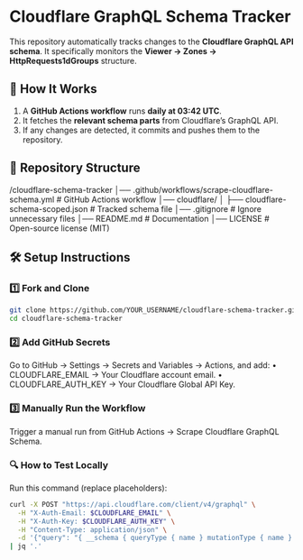 # Cloudflare GraphQL Schema Tracker

This repository automatically tracks changes to the **Cloudflare GraphQL API schema**. It specifically monitors the **Viewer → Zones → HttpRequests1dGroups** structure.

## 🚀 How It Works

1. A **GitHub Actions workflow** runs **daily at 03:42 UTC**.
2. It fetches the **relevant schema parts** from Cloudflare’s GraphQL API.
3. If any changes are detected, it commits and pushes them to the repository.

## 📂 Repository Structure

/cloudflare-schema-tracker
│── .github/workflows/scrape-cloudflare-schema.yml # GitHub Actions workflow
│── cloudflare/
│ ├── cloudflare-schema-scoped.json # Tracked schema file
│── .gitignore # Ignore unnecessary files
│── README.md # Documentation
│── LICENSE # Open-source license (MIT)

## 🛠️ Setup Instructions

### 1️⃣ Fork and Clone

```sh
git clone https://github.com/YOUR_USERNAME/cloudflare-schema-tracker.git
cd cloudflare-schema-tracker
```

### 2️⃣ Add GitHub Secrets

Go to GitHub → Settings → Secrets and Variables → Actions, and add:
• CLOUDFLARE_EMAIL → Your Cloudflare account email.
• CLOUDFLARE_AUTH_KEY → Your Cloudflare Global API Key.

### 3️⃣ Manually Run the Workflow

Trigger a manual run from GitHub Actions → Scrape Cloudflare GraphQL Schema.

### 🔍 How to Test Locally

Run this command (replace placeholders):

```sh
curl -X POST "https://api.cloudflare.com/client/v4/graphql" \
  -H "X-Auth-Email: $CLOUDFLARE_EMAIL" \
  -H "X-Auth-Key: $CLOUDFLARE_AUTH_KEY" \
  -H "Content-Type: application/json" \
  -d '{"query": "{ __schema { queryType { name } mutationType { name } subscriptionType { name } types { ...FullType } directives { name description locations args { ...InputValue } } } } fragment TypeRef on __Type { kind name ofType { kind name ofType { kind name ofType { kind name } } } } fragment InputValue on __InputValue { name description type { ...TypeRef } defaultValue } fragment FullType on __Type { kind name description fields(includeDeprecated: true) { name description args { ...InputValue } type { ...TypeRef } isDeprecated deprecationReason } inputFields { ...InputValue } interfaces { ...TypeRef } enumValues(includeDeprecated: true) { name description isDeprecated deprecationReason } possibleTypes { ...TypeRef } }"}' \
| jq '.'
```
